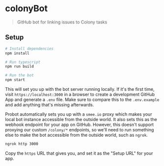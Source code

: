 # colonyBot

> GitHub bot for linking issues to Colony tasks

## Setup

```sh
# Install dependencies
npm install

# Run typescript
npm run build

# Run the bot
npm start
```

This will set you up with the bot server running locally. If it's the first time, visit `https://localhost:3000` in a browser to create a development GitHub App and generate a `.env` file. Make sure to compare this to the `.env.example` and add anything that's missing afterwards.

Probot automatically sets you up with a `smee.io` proxy which makes your local bot instance accessible from the outside world. It also sets this as the webhook endpoint for your app on GitHub. However, this doesn't support proxying our custom `/colony/*` endpoints, so we'll need to run something else to make the bot accessible from the outside world, such as `ngrok`.

```sh
ngrok http 3000
```

Copy the `https` URL that gives you, and set it as the "Setup URL" for your app.

